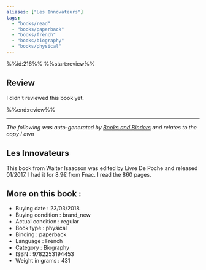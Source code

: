 ```yaml
---
aliases: ["Les Innovateurs"] 
tags: 
  - "books/read" 
  - "books/paperback" 
  - "books/french"
  - "books/biography"
  - "books/physical"
---
```

%%id:216%%
%%start:review%%
## Review
I didn't reviewed this book yet. 

%%end:review%%

---
_The following was auto-generated by [Books and Binders](Books%20and%20Binders.md) and relates to the copy I own_
## Les Innovateurs
This book from Walter Isaacson was edited by Livre De Poche and released 01/2017. I had it for 8.9€ from Fnac. I read the 860 pages.

## More on this book :
- Buying date : 23/03/2018
- Buying condition : brand_new
- Actual condition : regular
- Book type : physical
- Binding : paperback
- Language : French
- Category : Biography
- ISBN : 9782253194453
- Weight in grams : 431
